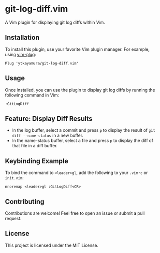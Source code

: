 # git-log-diff.vim

A Vim plugin for displaying git log diffs within Vim.

## Installation

To install this plugin, use your favorite Vim plugin manager. For example, using [vim-plug](https://github.com/junegunn/vim-plug):

```vim
Plug 'ytkayamura/git-log-diff.vim'
```

## Usage

Once installed, you can use the plugin to display git log diffs by running the following command in Vim:

```vim
:GitLogDiff
```

## Feature: Display Diff Results

- In the log buffer, select a commit and press `p` to display the result of `git diff --name-status` in a new buffer.
- In the name-status buffer, select a file and press `p` to display the diff of that file in a diff buffer.

## Keybinding Example

To bind the command to `<leader>gl`, add the following to your `.vimrc` or `init.vim`:

```vim
nnoremap <leader>gl :GitLogDiff<CR>
```

## Contributing

Contributions are welcome! Feel free to open an issue or submit a pull request.

## License

This project is licensed under the MIT License.
